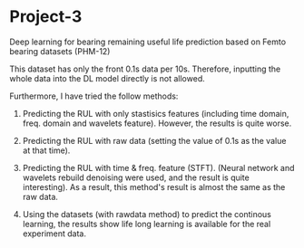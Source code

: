 # Project-3

Deep learning for bearing remaining useful life prediction based on Femto bearing datasets (PHM-12)

This dataset has only the front 0.1s data per 10s. Therefore, inputting the whole data into the DL model directly is not allowed.

Furthermore, I have tried the follow methods:

1. Predicting the RUL with only stastisics features (including time domain, freq. domain and wavelets feature). However, the results is quite worse.

2. Predicting the RUL with raw data (setting the value of 0.1s as the value at that time).

3. Predicting the RUL with time & freq. feature (STFT). (Neural network and wavelets rebuild denoising were used, and the result is quite interesting). As a result, this method's result is almost the same as the raw data.

4. Using the datasets (with rawdata method) to predict the continous learning, the results show life long learning is available for the real experiment data.

